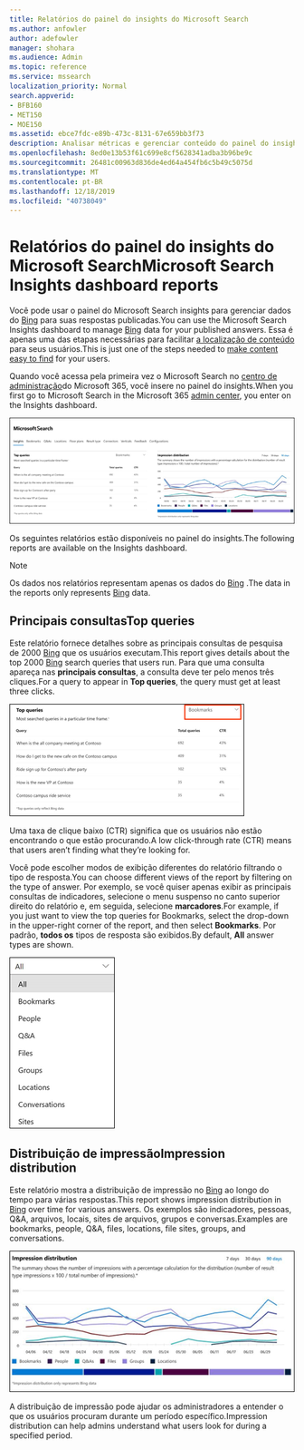 ```yaml
---
title: Relatórios do painel do insights do Microsoft Search
ms.author: anfowler
author: adefowler
manager: shohara
ms.audience: Admin
ms.topic: reference
ms.service: mssearch
localization_priority: Normal
search.appverid:
- BFB160
- MET150
- MOE150
ms.assetid: ebce7fdc-e89b-473c-8131-67e659bb3f73
description: Analisar métricas e gerenciar conteúdo do painel do insights no Microsoft Search
ms.openlocfilehash: 8ed0e13b53f61c699e8cf5628341adba3b96be9c
ms.sourcegitcommit: 26481c00963d836de4ed64a454fb6c5b49c5075d
ms.translationtype: MT
ms.contentlocale: pt-BR
ms.lasthandoff: 12/18/2019
ms.locfileid: "40738049"
---
```

# <a name="microsoft-search-insights-dashboard-reports"></a><span data-ttu-id="8c3a2-103">Relatórios do painel do insights do Microsoft Search</span><span class="sxs-lookup"><span data-stu-id="8c3a2-103">Microsoft Search Insights dashboard reports</span></span>

<span data-ttu-id="8c3a2-104">Você pode usar o painel do Microsoft Search insights para gerenciar dados do [Bing](https://Bing.com) para suas respostas publicadas.</span><span class="sxs-lookup"><span data-stu-id="8c3a2-104">You can use the Microsoft Search Insights dashboard to manage [Bing](https://Bing.com) data for your published answers.</span></span> <span data-ttu-id="8c3a2-105">Essa é apenas uma das etapas necessárias para facilitar [a localização de conteúdo](make-content-easy-to-find.md) para seus usuários.</span><span class="sxs-lookup"><span data-stu-id="8c3a2-105">This is just one of the steps needed to [make content easy to find](make-content-easy-to-find.md) for your users.</span></span>

<span data-ttu-id="8c3a2-106">Quando você acessa pela primeira vez o Microsoft Search no [centro de administração](https://admin.microsoft.com)do Microsoft 365, você insere no painel do insights.</span><span class="sxs-lookup"><span data-stu-id="8c3a2-106">When you first go to Microsoft Search in the Microsoft 365 [admin center](https://admin.microsoft.com), you enter on the Insights dashboard.</span></span>

![Insights-Dashboard. png](media/Insights-dashboard.png)

<span data-ttu-id="8c3a2-108">Os seguintes relatórios estão disponíveis no painel do insights.</span><span class="sxs-lookup"><span data-stu-id="8c3a2-108">The following reports are available on the Insights dashboard.</span></span>

> [!NOTE]
> <span data-ttu-id="8c3a2-109">Os dados nos relatórios representam apenas os dados do [Bing](https://Bing.com) .</span><span class="sxs-lookup"><span data-stu-id="8c3a2-109">The data in the reports only represents [Bing](https://Bing.com) data.</span></span>

## <a name="top-queries"></a><span data-ttu-id="8c3a2-110">Principais consultas</span><span class="sxs-lookup"><span data-stu-id="8c3a2-110">Top queries</span></span>

<span data-ttu-id="8c3a2-111">Este relatório fornece detalhes sobre as principais consultas de pesquisa de 2000 [Bing](https://Bing.com) que os usuários executam.</span><span class="sxs-lookup"><span data-stu-id="8c3a2-111">This report gives details about the top 2000 [Bing](https://Bing.com) search queries that users run.</span></span> <span data-ttu-id="8c3a2-112">Para que uma consulta apareça nas **principais consultas**, a consulta deve ter pelo menos três cliques.</span><span class="sxs-lookup"><span data-stu-id="8c3a2-112">For a query to appear in **Top queries**, the query must get at least three clicks.</span></span>

![Relatório de principais consultas com cabeçalhos de tabela: consulta, total de consultas e taxa de cliques.](media/Insights-topqueries.png)

<span data-ttu-id="8c3a2-114">Uma taxa de clique baixo (CTR) significa que os usuários não estão encontrando o que estão procurando.</span><span class="sxs-lookup"><span data-stu-id="8c3a2-114">A low click-through rate (CTR) means that users aren’t finding what they’re looking for.</span></span>

<span data-ttu-id="8c3a2-115">Você pode escolher modos de exibição diferentes do relatório filtrando o tipo de resposta.</span><span class="sxs-lookup"><span data-stu-id="8c3a2-115">You can choose different views of the report by filtering on the type of answer.</span></span> <span data-ttu-id="8c3a2-116">Por exemplo, se você quiser apenas exibir as principais consultas de indicadores, selecione o menu suspenso no canto superior direito do relatório e, em seguida, selecione **marcadores**.</span><span class="sxs-lookup"><span data-stu-id="8c3a2-116">For example, if you just want to view the top queries for Bookmarks, select the drop-down in the upper-right corner of the report, and then select **Bookmarks**.</span></span> <span data-ttu-id="8c3a2-117">Por padrão, **todos os** tipos de resposta são exibidos.</span><span class="sxs-lookup"><span data-stu-id="8c3a2-117">By default, **All** answer types are shown.</span></span>

![Filtrar o relatório de principais consultas por indicadores, pessoas, Q&A, arquivos, grupos, locais, conversas e sites](media/Insights-topqueries-dropdown.png)

## <a name="impression-distribution"></a><span data-ttu-id="8c3a2-119">Distribuição de impressão</span><span class="sxs-lookup"><span data-stu-id="8c3a2-119">Impression distribution</span></span>

<span data-ttu-id="8c3a2-120">Este relatório mostra a distribuição de impressão no [Bing](https://Bing.com) ao longo do tempo para várias respostas.</span><span class="sxs-lookup"><span data-stu-id="8c3a2-120">This report shows impression distribution in [Bing](https://Bing.com) over time for various answers.</span></span> <span data-ttu-id="8c3a2-121">Os exemplos são indicadores, pessoas, Q&A, arquivos, locais, sites de arquivos, grupos e conversas.</span><span class="sxs-lookup"><span data-stu-id="8c3a2-121">Examples are bookmarks, people, Q&A, files, locations, file sites, groups, and conversations.</span></span>

![Relatórios de impressões com 90 dias selecionados como o período de tempo.](media/Insights-impressions.png)

<span data-ttu-id="8c3a2-123">A distribuição de impressão pode ajudar os administradores a entender o que os usuários procuram durante um período específico.</span><span class="sxs-lookup"><span data-stu-id="8c3a2-123">Impression distribution can help admins understand what users look for during a specified period.</span></span>
